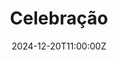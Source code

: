 ---
title: Celebração
description: Nosso casamento será uma celebração simples, mas cheia de significado, ao lado dos familiares e amigos que fazem parte da nossa história. A celebração do nosso casamento será na Igreja Matriz de Santo Antônio, às 11:00 horas, na Rua Desembargador Barata, 61, Centro, em Curvelo.
image: https://i.postimg.cc/ZKWcJ7qV/matriz-1.jpg
category: Celebração
date: 2024-12-20T11:00:00Z
---
